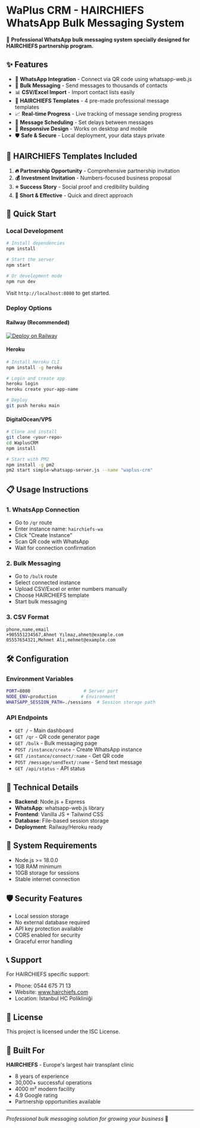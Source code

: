 # WaPlus CRM - HAIRCHIEFS WhatsApp Bulk Messaging System

🚀 **Professional WhatsApp bulk messaging system specially designed for HAIRCHIEFS partnership program.**

## ✨ Features

- 📱 **WhatsApp Integration** - Connect via QR code using whatsapp-web.js
- 💌 **Bulk Messaging** - Send messages to thousands of contacts
- 📊 **CSV/Excel Import** - Import contact lists easily  
- 🎯 **HAIRCHIEFS Templates** - 4 pre-made professional message templates
- 📈 **Real-time Progress** - Live tracking of message sending progress
- 🔄 **Message Scheduling** - Set delays between messages
- 📱 **Responsive Design** - Works on desktop and mobile
- 🛡️ **Safe & Secure** - Local deployment, your data stays private

## 🎯 HAIRCHIEFS Templates Included

1. **🔥 Partnership Opportunity** - Comprehensive partnership invitation
2. **💰 Investment Invitation** - Numbers-focused business proposal  
3. **⭐ Success Story** - Social proof and credibility building
4. **🎯 Short & Effective** - Quick and direct approach

## 🚀 Quick Start

### Local Development

```bash
# Install dependencies
npm install

# Start the server
npm start

# Or development mode
npm run dev
```

Visit `http://localhost:8080` to get started.

### Deploy Options

#### Railway (Recommended)
[![Deploy on Railway](https://railway.app/button.svg)](https://railway.app/new/template)

#### Heroku
```bash
# Install Heroku CLI
npm install -g heroku

# Login and create app
heroku login
heroku create your-app-name

# Deploy
git push heroku main
```

#### DigitalOcean/VPS
```bash
# Clone and install
git clone <your-repo>
cd WaplusCRM
npm install

# Start with PM2
npm install -g pm2
pm2 start simple-whatsapp-server.js --name "waplus-crm"
```

## 📋 Usage Instructions

### 1. WhatsApp Connection
- Go to `/qr` route
- Enter instance name: `hairchiefs-wa` 
- Click "Create Instance"
- Scan QR code with WhatsApp
- Wait for connection confirmation

### 2. Bulk Messaging
- Go to `/bulk` route
- Select connected instance
- Upload CSV/Excel or enter numbers manually
- Choose HAIRCHIEFS template
- Start bulk messaging

### 3. CSV Format
```csv
phone,name,email
+905551234567,Ahmet Yılmaz,ahmet@example.com
05557654321,Mehmet Ali,mehmet@example.com
```

## 🛠 Configuration

### Environment Variables
```bash
PORT=8080                    # Server port
NODE_ENV=production         # Environment
WHATSAPP_SESSION_PATH=./sessions  # Session storage path
```

### API Endpoints

- `GET /` - Main dashboard
- `GET /qr` - QR code generator page  
- `GET /bulk` - Bulk messaging page
- `POST /instance/create` - Create WhatsApp instance
- `GET /instance/connect/:name` - Get QR code
- `POST /message/sendText/:name` - Send text message
- `GET /api/status` - API status

## 🔧 Technical Details

- **Backend**: Node.js + Express
- **WhatsApp**: whatsapp-web.js library
- **Frontend**: Vanilla JS + Tailwind CSS
- **Database**: File-based session storage
- **Deployment**: Railway/Heroku ready

## 🚦 System Requirements

- Node.js >= 18.0.0
- 1GB RAM minimum
- 10GB storage for sessions
- Stable internet connection

## 🛡 Security Features

- Local session storage
- No external database required
- API key protection available
- CORS enabled for security
- Graceful error handling

## 📞 Support

For HAIRCHIEFS specific support:
- Phone: 0544 675 71 13
- Website: www.hairchiefs.com
- Location: İstanbul HC Polikliniği

## 📄 License

This project is licensed under the ISC License.

## 🎯 Built For

**HAIRCHIEFS** - Europe's largest hair transplant clinic
- 8 years of experience
- 30,000+ successful operations
- 4000 m² modern facility
- 4.9 Google rating
- Partnership opportunities available

---

*Professional bulk messaging solution for growing your business* 🚀